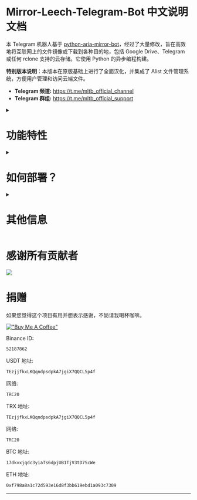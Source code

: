 # Mirror-Leech-Telegram-Bot 中文说明文档

本 Telegram 机器人基于 [python-aria-mirror-bot](https://github.com/lzzy12/python-aria-mirror-bot)，经过了大量修改，旨在高效地将互联网上的文件镜像或下载到各种目的地，包括 Google Drive、Telegram 或任何 rclone 支持的云存储。它使用 Python 的异步编程构建。

**特别版本说明**：本版本在原版基础上进行了全面汉化，并集成了 Alist 文件管理系统，方便用户管理和访问云端文件。

- **Telegram 频道:** https://t.me/mltb_official_channel
- **Telegram 群组:** https://t.me/mltb_official_support

<details>
  <summary><h1>功能特性</h1></summary>

<details>
  <summary><h5>QBittorrent</h5></summary>

- 支持外部访问 WebUI，可以删除文件或编辑设置，然后可以通过机器人设置中的同步按钮同步到数据库
- 在下载前和下载过程中使用 MLTB 文件选择器选择种子文件（需要基本 URL）（任务选项）
- 将种子做种到特定的比率和时间（任务选项）
- 在机器人运行时通过机器人设置编辑全局选项（全局选项）

</details>

<details>
  <summary><h5>Aria2c</h5></summary>

- 在下载前和下载过程中选择种子文件（需要基本 URL）（任务选项）
- 将种子做种到特定的比率和时间（任务选项）
- 支持 Netrc 认证（全局选项）
- 在使用机器人时为特定链接进行直接链接认证（即使仅提供用户名或密码也可以工作）（任务选项）
- 在机器人运行时通过机器人设置编辑全局选项（全局选项）

</details>

<details>
  <summary><h5>Sabnzbd</h5></summary>

- 支持外部访问 Web 界面，可以删除文件或编辑设置，然后可以通过机器人设置中的同步按钮同步到数据库
- 在下载前和下载过程中使用 MLTB 文件选择器从任务中删除文件（需要基本 URL）（任务选项）
- 在机器人运行时通过机器人设置编辑全局选项（全局选项）
- 服务器菜单，用于编辑/添加/删除 Usenet 服务器

</details>

<details>
  <summary><h5>TG 上传/下载</h5></summary>

- 分割大小（全局、用户和任务选项）
- 缩略图（用户和任务选项）
- 下载文件名前缀（用户选项）
- 设置上传为文档或媒体（全局、用户和任务选项）
- 将所有文件上传到特定的聊天（超级群组/频道/私人/话题）（全局、用户和任务选项）
- 平均分割大小设置（全局和用户选项）
- 能够在媒体组中下载分割文件部分（全局和用户选项）
- 通过 TG 私人/公共/超级链接下载受限消息（文档或链接）（任务选项）
- 如果您有高级套餐，可以选择使用机器人或用户会话进行传输（全局、用户和任务选项）
- 根据文件大小混合使用用户和机器人会话上传（全局、用户和任务选项）
- 使用自定义布局的多个缩略图上传（全局、用户和任务选项）
- 支持话题功能

</details>

<details>
  <summary><h5>Google Drive</h5></summary>

- 从/向 Google Drive 下载/上传/克隆/删除/计数
- 计算 Google Drive 文件/文件夹数量
- 在多个 Drive 文件夹/TeamDrive 中搜索
- 对于所有 Gdrive 功能，如果使用服务帐户找不到文件，则使用 Token.pickle
- 为每个任务随机使用服务帐户
- 递归搜索（仅适用于 `root` 或 TeamDrive ID，文件夹 ID 将使用非递归方法列出）。基于 [Sreeraj](https://github.com/SVR666) 的 searchX-bot。（任务选项）
- 停止重复（全局和用户选项）
- 自定义上传目的地（全局、用户和任务选项）
- 能够从列表中选择 token.pickle 或服务帐户和上传目的地，可以使用或不使用按钮（全局、用户和任务选项）
- 索引链接仅支持 [Bhadoo](https://gitlab.com/GoogleDriveIndex/Google-Drive-Index/-/blob/master/src/worker.js) 索引

</details>

<details>
  <summary><h5>Rclone</h5></summary>

- 不使用或使用随机服务帐户进行传输（下载/上传/服务器端克隆）（全局和用户选项）
- 能够从列表中选择配置、远程和路径，可以使用或不使用按钮（全局、用户和任务选项）
- 能够为每个任务或全局从配置中设置标志（全局、用户和任务选项）
- 能够使用按钮选择特定文件或文件夹进行下载/复制（任务选项）
- Rclone.conf（全局和用户选项）
- Rclone serve 用于将远程组合起来，将其用作所有远程的索引（全局选项）
- 上传目的地（全局、用户和任务选项）

</details>

<details>
  <summary><h5>状态</h5></summary>

- 下载/上传/提取/压缩/做种/克隆状态
- 无限数量任务的状态页面，在一条消息中查看特定数量的任务（全局选项）
- 消息更新间隔（全局选项）
- 下一页/上一页按钮获取不同页面（全局和用户选项）
- 如果任务数量超过 30 个，则根据传输类型获取特定任务状态的状态按钮（全局和用户选项）
- 步进按钮，用于下一页/上一页按钮应该后退/前进多少步（全局和用户选项）
- 每个用户的状态（无自动刷新）

</details>

<details>
  <summary><h5>Yt-dlp</h5></summary>

- Yt-dlp 质量按钮（任务选项）
- 能够使用特定的 yt-dlp 选项（全局、用户和任务选项）
- Netrc 支持（全局选项）
- Cookies 支持（全局选项）
- 嵌入原始缩略图并为下载添加缩略图
- 所有支持的音频格式

</details>

<details>
  <summary><h5>JDownloader</h5></summary>

- 同步设置（全局选项）
- 等待选择（在下载开始前启用/禁用文件或更改变体）
- DLC 文件支持
- 所有设置都可以通过远程访问 JDownloader 的 Web 界面、Android 应用、iPhone 应用或浏览器扩展进行编辑

</details>

<details>
  <summary><h5>Mongo 数据库</h5></summary>

- 存储机器人设置
- 存储用户设置，包括缩略图和所有私人文件
- 存储 RSS 数据
- 存储未完成的任务消息
- 存储 JDownloader 设置
- 在首次构建时存储 config.py 文件，如果其发生任何变化，则在下一次构建时将从 config.py 定义变量，而不是从数据库定义

</details>

<details>
  <summary><h5>种子搜索</h5></summary>

- 使用种子搜索 API 搜索种子
- 使用 qBittorrent 搜索引擎的变量插件搜索种子

</details>

<details>
  <summary><h5>压缩文件</h5></summary>

- 提取带有或不带密码的分割文件
- 在下载的情况下，使用或不使用密码压缩文件/文件夹，并进行分割
- 使用 7z 包通过或不通过密码提取所有支持的类型

</details>

<details>
  <summary><h5>RSS</h5></summary>

- 基于此存储库 [rss-chan](https://github.com/hyPnOtICDo0g/rss-chan)
- RSS 源（用户选项）
- 标题过滤器（源选项）
- 在运行时编辑任何源：暂停、恢复、编辑命令和编辑过滤器（源选项）
- Sudo 设置以控制用户源
- 所有功能都已通过一个命令中的按钮得到改进。

</details>

<details>
  <summary><h5>Alist 文件管理系统</h5></summary>

- 集成了 Alist 文件管理系统，可以通过 Web 界面轻松管理和访问您的云端文件
- 支持多种云存储服务，包括 Google Drive、OneDrive、阿里云盘等
- 提供文件预览、分享、移动、重命名等功能
- 直观的文件管理界面，支持拖放操作
- 强大的搜索功能，快速找到所需文件
- 多用户管理系统
- 详细的文件操作日志
- 支持 WebDAV 协议访问

</details>

<details>
  <summary><h5>总体功能</h5></summary>

- Docker 镜像支持 Linux `amd64, arm64/v8, arm/v7`
- 在机器人运行时编辑变量并覆盖私人文件（机器人、用户设置）
- 使用 `UPSTREAM_REPO` 在启动时和重启命令时更新机器人
- Telegraph。基于 [Sreeraj](https://github.com/SVR666) 的 loaderX-bot
- 通过回复进行镜像/下载/观看/克隆/计数/删除
- 使用一个命令镜像/下载/克隆多个链接/文件
- 除种子外的所有链接的自定义名称。对于文件，您应该添加扩展名，yt-dlp 链接除外（全局和用户选项）
- 排除具有特定扩展名的文件，使其不被上传/克隆（全局和用户选项）
- 查看链接按钮。额外的按钮，用于在浏览器中打开索引链接，而不是直接下载文件
- 所有任务的队列系统（全局选项）
- 能够在同一目录中压缩/解压缩多个链接。主要有助于解压缩 TG 文件部分（任务选项）
- 从 Telegram txt 文件或包含按新行分隔的链接的文本消息批量下载（任务选项）
- 连接之前由 split（Linux 包）分割的文件（任务选项）
- 样本视频生成器（任务选项）
- 截图生成器（任务选项）
- 能够取消上传/克隆/压缩/提取/分割/队列（任务选项）
- 取消所有按钮，用于选择特定任务状态以取消（全局选项）
- 使用过滤器将视频和音频转换为特定格式（任务选项）
- 一旦添加下载，就可以使用命令或参数强制从队列开始上传或下载或两者（任务选项）
- Shell 和 Executor
- 添加 sudo 用户
- 能够保存上传路径
- 名称替换，用于在上传前重命名文件
- 用户可以选择是否使用其 rclone.conf/token.pickle，而无需在路径/gd-id 前添加 mpt: 或 mrcc:
- FFmpeg 命令，在下载后执行（任务选项）
- 支持的直接链接生成器：

> mediafire（文件/文件夹），hxfile.co（需要带名称的 cookies txt）[hxfile.txt]，streamtape.com，streamsb.net，streamhub.ink，streamvid.net，doodstream.com，feurl.com，upload.ee，pixeldrain.com，racaty.net，1fichier.com，1drv.ms（仅适用于文件，不适用于文件夹或商业帐户），filelions.com，streamwish.com，send.cm（文件/文件夹），solidfiles.com，linkbox.to（文件/文件夹），shrdsk.me（sharedisk.io），akmfiles.com，wetransfer.com，pcloud.link，gofile.io（文件/文件夹），easyupload.io，mdisk.me（使用 ytdl），tmpsend.com，qiwi.gg，berkasdrive.com，mp4upload.com，terabox.com（仅视频文件/文件夹）。

</details>
</details>

<details>
  <summary><h1>如何部署？</h1></summary>

<details>
  <summary><h2>前提条件</h2></summary>

<details>
  <summary><h5>1. 安装要求</h5></summary>

- 克隆此仓库：

```bash
git clone https://github.com/anasty17/mirror-leech-telegram-bot mirrorbot/ && cd mirrorbot
```

- 对于基于 Debian 的发行版

```bash
sudo apt install python3 python3-pip
```

按照[官方 Docker 文档](https://docs.docker.com/engine/install/debian/)安装 Docker

- 对于 Arch 及其衍生版：

```bash
sudo pacman -S docker python
```

- 安装运行设置脚本的依赖项：

```bash
pip3 install -r requirements-cli.txt
```

------

</details>

<details>
  <summary><h5>2. 设置配置文件</h5></summary>

```bash
cp config_sample.py config.py
```

填写剩余的字段。每个字段的含义在下面讨论。

**1. 必填字段**

- `BOT_TOKEN` (`Str`): 从 [@BotFather](https://t.me/BotFather) 获取的 Telegram 机器人令牌。
- `OWNER_ID` (`Int`): 机器人所有者的 Telegram 用户 ID（非用户名）。
- `TELEGRAM_API` (`Int`): 用于验证您的 Telegram 帐户以下载 Telegram 文件。您可以从 <https://my.telegram.org> 获取此信息。
- `TELEGRAM_HASH` (`Str`): 用于验证您的 Telegram 帐户以下载 Telegram 文件。您可以从 <https://my.telegram.org> 获取此信息。

**2. 可选字段**
见配置文件中的详细中文注释。

</details>
</details>

<details>
  <summary><h2>构建和运行</h2></summary>

确保您仍然挂载存储库文件夹，并已从官方文档安装了 Docker。

- 有两种方法可以构建和运行 Docker：
    1. 使用官方 Docker 命令。
    2. 使用 Docker Compose 插件。（推荐）

------

<details>
  <summary><h3>使用官方 Docker 命令</h3></summary>

- 构建 Docker 镜像：

```bash
sudo docker build . -t mltb
```

- 运行镜像：

```bash
sudo docker run --network host mltb
```

- 停止运行的镜像：

```bash
sudo docker ps
```

```bash
sudo docker stop id
```

----

</details>

<details>
  <summary><h3>使用 Docker Compose 插件</h3></summary>

- 安装 Docker Compose 插件

```bash
sudo apt install docker-compose-plugin
```

- 构建并运行 Docker 镜像：

```bash
sudo docker compose up
```

- 编辑文件后，例如（nano start.sh）或 git pull 后，必须使用 --build 来编辑容器文件：

```bash
sudo docker compose up --build
```

- 停止运行的容器：

```bash
sudo docker compose stop
```

- 运行容器：

```bash
sudo docker compose start
```

- 从已运行的容器获取日志（挂载文件夹后）：

```bash
sudo docker compose logs --follow
```

------

</details>

**重要注意事项**:
1. 刷新机器的 iptables 以使用主机网络中的已打开端口与 Docker 一起使用。

```bash
# 刷新所有规则（重置 iptables）
sudo iptables -F
sudo iptables -X
sudo iptables -t nat -F
sudo iptables -t nat -X
sudo iptables -t mangle -F
sudo iptables -t mangle -X

sudo ip6tables -F
sudo ip6tables -X
sudo ip6tables -t nat -F
sudo ip6tables -t nat -X
sudo ip6tables -t mangle -F
sudo ip6tables -t mangle -X

# 设置默认策略
sudo iptables -P INPUT ACCEPT
sudo iptables -P FORWARD ACCEPT
sudo iptables -P OUTPUT ACCEPT

sudo ip6tables -P INPUT ACCEPT
sudo ip6tables -P FORWARD ACCEPT
sudo ip6tables -P OUTPUT ACCEPT

# 保存
sudo iptables-save | sudo tee /etc/iptables/rules.v4
sudo ip6tables-save | sudo tee /etc/iptables/rules.v6
```

2. 将 `BASE_URL_PORT` 和 `RCLONE_SERVE_PORT` 变量设置为您想要使用的任何端口。默认分别为 `80` 和 `8080`。

3. 使用 `nproc` 命令检查机器的处理单元数量，然后乘以 4，然后在 qBittorrent.conf 中编辑 `AsyncIOThreadsCount`，或者在机器人工作时从 bsetting->qbittorrent 设置。

------

</details>
</details>

<details>
  <summary><h1>其他信息</h1></summary>

<details>
  <summary><h5>在 <a href="https://t.me/BotFather">@BotFather</a> 中设置机器人命令</h5></summary>

```
mirror - 或 /m 镜像文件
qbmirror - 或 /qm 使用 qBittorrent 镜像种子
jdmirror - 或 /jm 使用 jdownloader 镜像
nzbmirror - 或 /nm 使用 sabnzbd 镜像
ytdl - 或 /y 镜像 yt-dlp 支持的链接
leech - 或 /l 上传到 Telegram
qbleech - 或 /ql 使用 qBittorrent 下载种子
jdleech - 或 /jl 使用 jdownloader 下载
nzbleech - 或 /nl 使用 sabnzbd 下载
ytdlleech - 或 /yl 下载 yt-dlp 支持的链接
clone - 复制文件/文件夹到 Drive
count - 计算 GDrive 中的文件/文件夹
usetting - 或 /us 用户设置
bsetting - 或 /bs 机器人设置
status - 获取镜像状态消息
sel - 从种子中选择文件
rss - RSS 菜单
list - 在 Drive 中搜索文件
search - 使用 API 搜索种子
cancel - 或 /c 取消任务
cancelall - 取消所有任务
forcestart - 或 /fs 从队列开始任务
del - 从 GDrive 删除文件/文件夹
log - 获取机器人日志
auth - 授权用户或聊天
unauth - 取消授权用户或聊天
shell - 在 Shell 中运行命令
aexec - 执行异步函数
exec - 执行同步函数
restart - 重启机器人
restartses - 重启 Telegram 会话
stats - 机器人使用统计
ping - Ping 机器人
help - 所有带有描述的命令
```

------

</details>

<details>
  <summary><h5>获取 Google OAuth API 凭据文件和 token.pickle</h5></summary>

**注意**

- 旧的认证方式已更改，现在我们不能使用机器人或 replit 生成 token.pickle。您需要具有本地浏览器的操作系统。例如 `Termux`。
- Windows 用户应该安装 python3 和 pip。您可以从谷歌或从 [Wiszky](https://github.com/vishnoe115) 的[这个教程](https://telegra.ph/Create-Telegram-Mirror-Leech-Bot-by-Deploying-App-with-Heroku-Branch-using-Github-Workflow-12-06)中找到如何安装和使用它们。
- 您只能在本地浏览器中打开从 `generate_drive_token.py` 生成的链接。

1. 访问 [Google Cloud Console](https://console.developers.google.com/apis/credentials)
2. 转到 OAuth Consent 选项卡，填写并保存。
3. 转到凭据选项卡，点击创建凭据 -> OAuth Client ID
4. 选择桌面并创建。
5. 发布您的 OAuth consent screen 应用程序，以防止 **token.pickle** 过期
6. 使用下载按钮下载您的凭据。
7. 将该文件移动到镜像机器人的根目录，并重命名为 **credentials.json**
8. 访问 [Google API 页面](https://console.developers.google.com/apis/library)
9. 搜索 Google Drive Api 并启用它
10. 最后，运行脚本生成 Google Drive 的 **token.pickle** 文件：

```bash
pip3 install google-api-python-client google-auth-httplib2 google-auth-oauthlib
python3 generate_drive_token.py
```

------

</details>

<details>
  <summary><h5>生成 rclone.conf</h5></summary>

1. 从[官方网站](https://rclone.org/install/)安装 rclone
2. 使用 `rclone config` 命令创建新的远程
3. 将 rclone.conf 从 .config/rclone/rclone.conf 复制到存储库文件夹

------

</details>

<details>
  <summary><h5>上传</h5></summary>

- `RCLONE_PATH` 类似于 `GDRIVE_ID`，是镜像的默认路径。除了这些变量外，还有 `DEFAULT_UPLOAD` 来选择默认工具，无论是 rclone 还是 google-api-python-client。
- 如果 `DEFAULT_UPLOAD` = 'rc'，则必须用路径填充 `RCLONE_PATH` 作为默认路径，或者用 `rcl` 在每个新任务上选择目标路径。
- 如果 `DEFAULT_UPLOAD` = 'gd'，则必须用文件夹/TD id 填充 `GDRIVE_ID`。
- rclone.conf 可以在部署前添加，如 token.pickle 到存储库文件夹根目录，或者使用 bsetting 上传为私人文件。
- 如果 rclone.conf 从 usetting 上传或添加到 `rclone/{user_id}.conf`，则 `RCLONE_PATH` 必须以 `mrcc:` 开头。
- 所以简而言之，up: 有 4 个可能的值，分别是：gd(上传到 GDRIVE_ID)，rc(上传到 RCLONE_PATH)，rcl(选择 Rclone 路径)和 rclone_path(remote:path(所有者 rclone.conf) 或 mrcc:remote:path(用户 rclone.conf))

------

</details>

<details>
  <summary><h5>UPSTREAM REPO（推荐）</h5></summary>

- `UPSTREAM_REPO` 变量可用于编辑/添加存储库中的任何文件。
- 您可以添加私人/公共存储库链接以获取/覆盖所有文件。
- 您可以跳过在部署前添加私人文件，如 token.pickle 或帐户文件夹，只需填写私人 `UPSTREAM_REPO` 以获取所有文件，包括私人文件。
- 如果您在部署时添加了私人文件，并且您添加了私人 `UPSTREAM_REPO` 和此私人存储库中的私人文件，则您的私人文件将从此存储库中被覆盖。此外，如果您使用数据库存储私人文件，则数据库中的所有文件将覆盖在部署前或从私人 `UPSTREAM_REPO` 添加的私人文件。
- 如果您使用官方存储库链接填充了 `UPSTREAM_REPO`，那么要小心，如果 requirements.txt 有任何变化，您的机器人将在重启后无法启动。在这种情况下，您需要使用更新的代码重新部署以安装新的要求，或者只需将 `UPSTREAM_REPO` 更改为您的 fork 链接并带有旧的更新。
- 如果您用您的 fork 链接填充了 `UPSTREAM_REPO`，如果您从官方存储库获取了提交，也要小心。
- 您的 `UPSTREAM_REPO` 中的更改只有在重启后才会生效。

------

</details>

<details>
  <summary><h5>比特种子种子</h5></summary>

- 单独使用 `-d` 参数将导致使用 aria2c 或 qbittorrent 的全局选项。

<details>
  <summary><h3>QBittorrent</h3></summary>

- 全局选项：qbittorrent.conf 中的 `GlobalMaxRatio` 和 `GlobalMaxSeedingMinutes`，`-1` 表示无限制，但您可以手动取消。
    - **注意**：不要更改 `MaxRatioAction`。

</details>

<details>
  <summary><h3>Aria2c</h3></summary>

- 全局选项：aria.sh 中的 `--seed-ratio`（0 表示无限制）和 `--seed-time`（0 表示不种子）。

------

</details>
</details>

<details>
  <summary><h5>使用服务帐户上传以避免用户速率限制</h5></summary>

> 要使服务帐户工作，您必须在配置文件或环境变量中设置 `USE_SERVICE_ACCOUNTS` = "True"。
> **注意**：仅在上传到 Team Drive 时才建议使用服务帐户。

<details>
  <summary><h3>1. 生成服务帐户。<a href="https://cloud.google.com/iam/docs/service-accounts">什么是服务帐户？</a></h3></summary>
让我们只创建我们需要的服务帐户。

**警告**：滥用此功能不是本项目的目的，我们**不**建议您创建大量项目，只需一个项目和 100 个 SA 就足够使用，过度滥用也可能导致您的项目被谷歌封禁。

> **注意**：如果您之前已经从此脚本创建了 SA，您也可以通过运行以下命令重新下载密钥：

```bash
python3 gen_sa_accounts.py --download-keys $PROJECTID
```

> **注意：** 1 个服务帐户每天可以上传/复制大约 750 GB，1 个项目可以创建 100 个服务帐户，所以您每天可以上传 75 TB。

> **注意：** 所有人每天可以从每个文件创建者（上传者帐户）复制 `2TB/天`，所以如果您收到错误 `userRateLimitExceeded`，这并不意味着您的限制已超过，而是文件创建者的限制已超过，即 `2TB/天`。

#### 创建服务帐户的两种方法

选择以下方法之一

<details>
  <summary><h5>1. 在现有项目中创建服务帐户（推荐方法）</h5></summary>

- 列出您的项目 ID

```bash
python3 gen_sa_accounts.py --list-projects
```

- 通过此命令自动启用服务

```bash
python3 gen_sa_accounts.py --enable-services $PROJECTID
```

- 创建当前项目的服务帐户

```bash
python3 gen_sa_accounts.py --create-sas $PROJECTID
```

- 将服务帐户下载为 accounts 文件夹

```bash
python3 gen_sa_accounts.py --download-keys $PROJECTID
```

</details>

<details>
  <summary><h5>2. 在新项目中创建服务帐户</h5></summary>

```bash
python3 gen_sa_accounts.py --quick-setup 1 --new-only
```

将创建一个名为 accounts 的文件夹，其中包含服务帐户的密钥。

</details>
</details>

<details>
  <summary><h3>2. 添加服务帐户</h3></summary>

#### 添加服务帐户的两种方法

选择以下方法之一

<details>
  <summary><h5>1. 将它们添加到 Google 群组，然后添加到 Team Drive（推荐）</h5></summary>

- 挂载 accounts 文件夹

```bash
cd accounts
```

- 从所有帐户中获取电子邮件到将在 accounts 文件夹中创建的 emails.txt 文件
- `对于使用 PowerShell 的 Windows`

```powershell
$emails = Get-ChildItem .\**.json |Get-Content -Raw |ConvertFrom-Json |Select -ExpandProperty client_email >>emails.txt
```

- `对于 Linux`

```bash
grep -oPh '"client_email": "\K[^"]+' *.json > emails.txt
```

- 卸载 acounts 文件夹

```bash
cd ..
```

然后将 emails.txt 中的电子邮件添加到 Google 群组，之后将此 Google 群组添加到您的共享驱动器并将其提升为管理员，然后从 accounts 文件夹中删除 email.txt 文件

</details>

<details>
  <summary><h5>2. 直接将它们添加到 Team Drive</h5></summary>

- 运行：

```bash
python3 add_to_team_drive.py -d SharedTeamDriveSrcID
```

------

</details>
</details>
</details>

<details>
  <summary><h5>创建数据库</h5></summary>

1. 前往 `https://mongodb.com/` 并注册。
2. 创建共享集群。
3. 在 `Deployment` 标题下按 `Database`，您创建的集群将在那里。
5. 按连接，选择 `Allow Access From Anywhere` 并在不编辑 IP 的情况下按 `Add IP Address`，然后创建用户。
6. 创建用户后，按 `Choose a connection`，然后按 `Connect your application`。选择 `Driver` **python** 和 `version` **3.12 or later**。
7. 复制您的 `connection string` 并将 `<password>` 替换为您用户的密码，然后按关闭。

------

</details>

<details>
  <summary><h5>多 Drive 列表</h5></summary>

要使用来自多个 TD/文件夹的列表。在您的终端中运行 driveid.py 并按照它进行操作。它将生成 **list_drives.txt** 文件，或者您可以简单地在工作目录中创建 `list_drives.txt` 文件并填写它，检查以下格式：

```
DriveName folderID/tdID or `root` IndexLink(if available)
DriveName folderID/tdID or `root` IndexLink(if available)
```

示例：

```
TD1 root https://example.dev
TD2 0AO1JDB1t3i5jUk9PVA https://example.dev
```

-----

</details>

<details>
  <summary><h5>使用 .netrc 文件进行 Yt-dlp 和 Aria2c 认证</h5></summary>

要在 yt-dlp 中使用您的高级帐户或用于受保护的索引链接，请根据以下格式创建 .netrc 文件：

**注意**：创建 .netrc 而不是 netrc，此文件将被隐藏，因此在创建后查看隐藏文件以进行编辑。

格式：

```
machine host login username password my_password
```

使用 Aria2c，您也可以使用机器人内置功能，带或不带用户名。这里是没有用户名的索引链接示例。

```
machine example.workers.dev password index_password
```
其中主机是提取器的名称（例如 instagram、Twitch）。不同主机的多个帐户可以添加，每个由一个新行分隔。

**Yt-dlp**: 
使用 [cookies.txt](https://github.com/yt-dlp/yt-dlp/wiki/Extractors#exporting-youtube-cookies) 文件进行认证。在隐身标签中创建它。


-----

</details>

<details>
  <summary><h5>Alist 文件管理系统使用说明</h5></summary>

Alist 是一个强大的文件列表程序，支持多种存储，提供 WebDAV、API 等功能，同时拥有在线预览和编辑等功能。

**特点**:
- 支持多种存储服务，包括本地存储、阿里云盘、OneDrive、Google Drive 等
- 文件在线预览功能，支持图片、视频、音频、文本和多种文档格式
- WebDAV 支持，可以挂载到本地系统
- 受保护的路径和文件/文件夹密码功能
- 文件永久链接和分享功能
- 元数据支持，包括自定义头图、readme 和描述
- 多用户系统和权限控制

**初始配置**:
1. 默认访问地址：`http://你的IP:5244`
2. 默认用户名：`admin`
3. 默认密码：首次启动时随机生成，可以通过查看日志获取：
   ```
   docker logs mirrorbot | grep "初始管理员信息"
   ```

**添加存储**:
1. 登录后，进入"管理" → "存储"
2. 点击"添加"按钮
3. 选择存储类型，填写相应配置
4. 测试连接成功后保存

**配置 WebDAV**:
1. 进入"管理" → "设置" → "WebDAV"
2. 配置 WebDAV 路径和权限

**文件操作**:
- 上传、下载、移动、复制、重命名文件
- 创建文件夹、删除文件或文件夹
- 在线预览和编辑文本文件
- 视频在线播放和音频在线听

**注意事项**:
- 首次登录后请立即修改默认密码
- 重要数据请定期备份

有关更多详细信息，请参考 [Alist 官方文档](https://alist.nn.ci/)。

-----

</details>
</details>


# 感谢所有贡献者

<a href="https://github.com/anasty17/mirror-leech-telegram-bot/graphs/contributors">
  <img src="https://contrib.rocks/image?repo=anasty17/mirror-leech-telegram-bot" />
</a>

# 捐赠

<p>如果您觉得这个项目有用并想表示感谢，不妨请我喝杯咖啡。</p>

[!["Buy Me A Coffee"](https://storage.ko-fi.com/cdn/kofi2.png)](https://ko-fi.com/anasty17)

Binance ID:

```
52187862
```

USDT 地址:

```
TEzjjfkxLKQqndpsdpkA7jgiX7QQCL5p4f
```

网络:

```
TRC20
```
TRX 地址:

```
TEzjjfkxLKQqndpsdpkA7jgiX7QQCL5p4f
```

网络:

```
TRC20
```

BTC 地址:

```
17dkvxjqdc3yiaTs6dpjUB1TjV3tD7ScWe
```

ETH 地址:

```
0xf798a8a1c72d593e16d8f3bb619ebd1a093c7309
```

-----